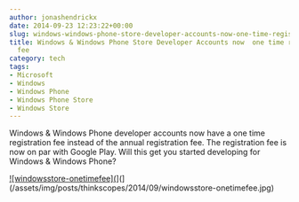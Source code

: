 ```yaml
---
author: jonashendrickx
date: 2014-09-23 12:23:22+00:00
slug: windows-windows-phone-store-developer-accounts-now-one-time-registration-fee
title: Windows & Windows Phone Store Developer Accounts now  one time registration
  fee
category: tech
tags:
- Microsoft
- Windows
- Windows Phone
- Windows Phone Store
- Windows Store
---
```

Windows & Windows Phone developer accounts now have a one time registration fee instead of the annual registration fee. The registration fee is now on par with Google Play. Will this get you started developing for Windows & Windows Phone?




[![windowsstore-onetimefee](](/assets/img/posts/thinkscopes/2014/09/windowsstore-onetimefee.jpg)](](/assets/img/posts/thinkscopes/2014/09/windowsstore-onetimefee.jpg)

